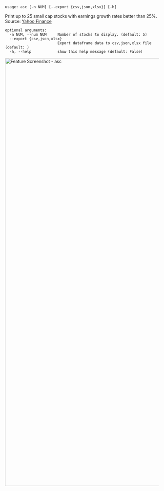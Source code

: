 ```
usage: asc [-n NUM] [--export {csv,json,xlsx}] [-h]
```

Print up to 25 small cap stocks with earnings growth rates better than 25%. Source: [Yahoo Finance](https://finance.yahoo.com/screener/predefined/aggressive_small_caps)

```
optional arguments:
  -n NUM, --num NUM     Number of stocks to display. (default: 5)
  --export {csv,json,xlsx}
                        Export dataframe data to csv,json,xlsx file (default: )
  -h, --help            show this help message (default: False)
```
<img width="1400" alt="Feature Screenshot - asc" src="https://user-images.githubusercontent.com/85772166/140448910-0a39e885-ba9c-48e0-b721-ad6a348dd260.png">
